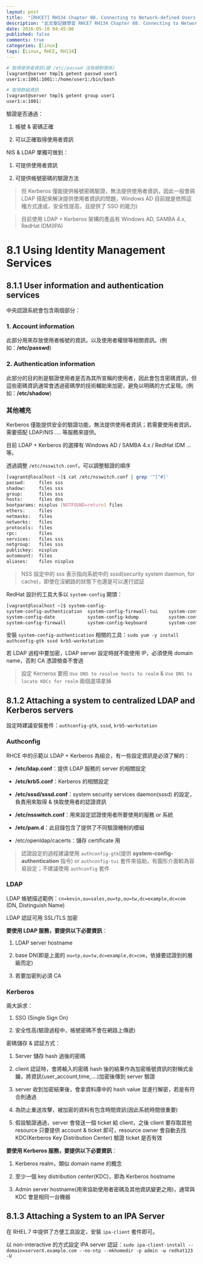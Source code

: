 ```yaml
---
layout: post
title:  "[RHCE7] RH134 Chapter 08. Connecting to Network-defined Users and Groups 學習筆記"
description: "此文章記錄學習 RHCE7 RH134 Chapter 08. Connecting to Network-defined Users and Groups 留下的內容"
date: 2016-05-10 04:45:00
published: false
comments: true
categories: [linux]
tags: [Linux, RHCE, RH134]
---
```


```bash
# 取得使用者資訊(跟 /etc/passwd 沒有絕對關係)
[vagrant@server tmp]$ getent passwd user1
user1:x:1001:1001::/home/user1:/bin/bash

# 取得群組資訊
[vagrant@server tmp]$ getent group user1
user1:x:1001:
```

驗證是否通過：

1. 帳號 & 密碼正確

2. 可以正確取得使用者資訊


NIS & LDAP 單獨可做到：

1. 可提供使用者資訊

2. 可提供帳號密碼的驗證方法

> 但 Kerberos 僅能提供帳號密碼驗證，無法提供使用者資訊，因此一般會與 LDAP 搭配來解決提供使用者資訊的問題，Windows AD 目前就是依照這種方式達成，安全性提高，且提供了 SSO 的能力)

> 目前使用 LDAP + Kerberos 架構的產品有 Windows AD, SAMBA 4.x, RedHat IDM(IPA)

8.1 Using Identity Management Services
======================================

## 8.1.1 User information and authentication services

中央認證系統會包含兩個部分：

### 1. Account information

此部分用來存放使用者帳號的資訊，以及使用者權限等相關資訊。(例如：**/etc/passwd**)

### 2. Authentication information

此部分的目的則是驗證使用者是否為其所宣稱的使用者，因此會包含密碼資訊，但這些密碼資訊通常會透過密碼學的技術輔助來加密，避免以明碼的方式呈現。(例如：**/etc/shadow**)

### 其他補充

Kerberos 僅能提供安全的驗證功能，無法提供使用者資訊；若需要使用者資訊，需要搭配 LDAP/NIS .... 等服務來提供。

目前 LDAP + Kerberos 的選擇有 Windows AD / SAMBA 4.x / RedHat IDM ... 等。

透過調整 `/etc/nsswitch.conf`，可以調整驗證的順序

```bash
[vagrant@localhost ~]$ cat /etc/nsswitch.conf | grep '^[^#]'
passwd:     files sss
shadow:     files sss
group:      files sss
hosts:      files dns
bootparams: nisplus [NOTFOUND=return] files
ethers:     files
netmasks:   files
networks:   files
protocols:  files
rpc:        files
services:   files sss
netgroup:   files sss
publickey:  nisplus
automount:  files
aliases:    files nisplus
```

> NSS 設定中的 sss 表示指向系統中的 sssd(security system daemon, for cache)，即使在沒網路的狀態下也還是可以進行認証

RedHat 設計的工具大多以 `system-config` 開頭：

```bash
[vagrant@localhost ~]$ system-config-
system-config-authentication  system-config-firewall-tui    system-config-kickstart       system-config-printer-applet  
system-config-date            system-config-kdump           system-config-language        system-config-users           
system-config-firewall        system-config-keyboard        system-config-printer
```

安裝 `system-config-authentication` 相關的工具：`sudo yum -y install authconfig-gtk sssd krb5-workstation`

若 LDAP 過程中要加密，LDAP server 設定時就不能使用 IP，必須使用 domain name，否則 CA 憑證檢查不會過

> 設定 Kerneros 要把 `Use DNS to resolve hosts to realm` & `Use DNS to locate KDCs for realm` 兩個選項拿掉

## 8.1.2 Attaching a system to centralized LDAP and Kerberos servers

設定時建議安裝套件：`authconfig-gtk`, `sssd`, `krb5-workstation`

### Authconfig

RHCE 中的示範以 LDAP + Kerberos 為組合，有一些設定資訊是必須了解的：

- **/etc/ldap.conf**：提供 LDAP 服務的 server 的相關設定

- **/etc/krb5.conf**：Kerberos 的相關設定

- **/etc/sssd/sssd.conf**：system security services daemon(sssd) 的設定，負責用來取得 & 快取使用者的認證資訊

- **/etc/nsswitch.conf**：用來設定認證使用者所要使用的服務 or 系統

- **/etc/pam.d**：此目錄包含了提供了不同驗證機制的模組

- /etc/openldap/cacerts：儲存 certificate 用

> 認證設定的過程建議使用 `authconfig-gtk`(提供 **system-config-authentication** 指令) or `authconfig-tui` 套件來協助，有圖形介面較為容易設定；不建議使用 `authconfig` 套件

### LDAP

LDAP 帳號描述範例：`cn=kevin,ou=sales,ou=tp,ou=tw,dc=example,dc=com` (DN, Distinguish Name)

LDAP 認証可用 SSL/TLS 加密

**要使用 LDAP 服務，要提供以下必要資訊**：

1. LDAP server hostname

2. base DN(即是上面的 `ou=tp,ou=tw,dc=example,dc=com`，依據要認證到的層級而定)

3. 若要加密則必須 CA

### Kerberos

兩大訴求：

1. SSO (Single Sign On)

2. 安全性高(驗證過程中，帳號密碼不會在網路上傳遞)

密碼儲存 & 認証方式：

1. Server 儲存 hash 過後的密碼

2. client 認証時，會將輸入的密碼 hash 後的結果作為加密帳號資訊的對稱式金鑰，將資訊(user_account,time,....)加密後傳到 server 驗證

3. server 收到加密結果後，會拿資料庫中的 hash value 並進行解密，若是有符合則通過

4. 為防止重送攻擊，被加密的資料有包含時間資訊(因此系統時間很重要)

5. 假設驗證通過，server 會發送一個 ticket 給 client，之後 client 要存取其他 resource 只要提供 account & ticket 即可，resource owner 會自動去找 KDC(Kerberos Key Distribution Center) 驗證 ticket 是否有效

**要使用 Kerberos 服務，要提供以下必要資訊**：

1. Kerberos realm，類似 domain name 的概念

2. 至少一個 key distribution center(KDC)，即為 Kerberos hostname

3. Admin server hostname(用來協助使用者密碼及其他資訊變更之用)，通常與 KDC 會是相同一台機器


## 8.1.3 Attaching a System to an IPA Server

在 RHEL 7 中提供了方便工具設定，安裝 `ipa-client` 套件即可。

以 non-interactive 的方式設定 IPA server 認証：`sudo ipa-client-install --domain=serverX.example.com --no-ntp --mkhomedir -p admin -w redhat123 -U`
